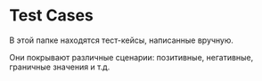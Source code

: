 # Test Cases

В этой папке находятся тест-кейсы, написанные вручную.  

Они покрывают различные сценарии: позитивные, негативные, граничные значения и т.д.
